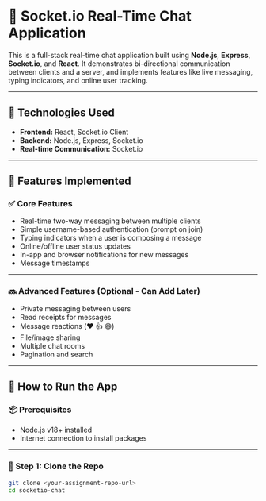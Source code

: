 # 💬 Socket.io Real-Time Chat Application

This is a full-stack real-time chat application built using **Node.js**, **Express**, **Socket.io**, and **React**. It demonstrates bi-directional communication between clients and a server, and implements features like live messaging, typing indicators, and online user tracking.

---

## 🔧 Technologies Used

- **Frontend:** React, Socket.io Client
- **Backend:** Node.js, Express, Socket.io
- **Real-time Communication:** Socket.io

---

## 🚀 Features Implemented

### ✅ Core Features
- Real-time two-way messaging between multiple clients
- Simple username-based authentication (prompt on join)
- Typing indicators when a user is composing a message
- Online/offline user status updates
- In-app and browser notifications for new messages
- Message timestamps

---

### 🔜 Advanced Features (Optional - Can Add Later)
- Private messaging between users
- Read receipts for messages
- Message reactions (❤️ 👍 😄)
- File/image sharing
- Multiple chat rooms
- Pagination and search

---

## 🧪 How to Run the App

### 📦 Prerequisites
- Node.js v18+ installed
- Internet connection to install packages

---

### 📁 Step 1: Clone the Repo

```bash
git clone <your-assignment-repo-url>
cd socketio-chat
